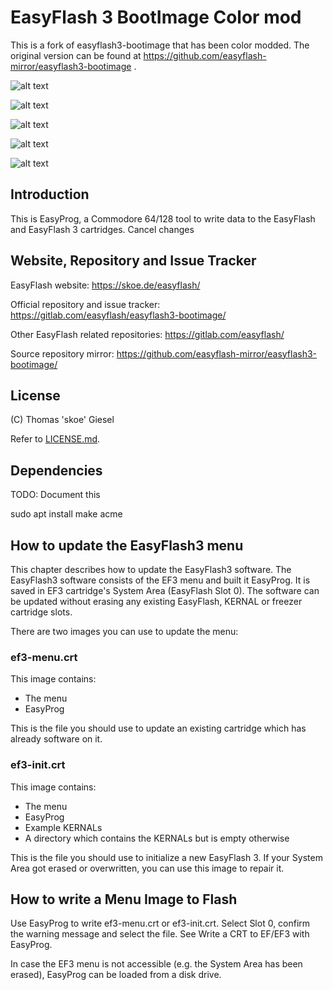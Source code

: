 # EasyFlash 3 BootImage Color mod

This is a fork of easyflash3-bootimage that has been color modded.
The original version can be found at https://github.com/easyflash-mirror/easyflash3-bootimage .

![alt text](https://github.com/AtomicRPM/easyflash3-bootimage-colormod/blob/main/EF3main.jpg?raw=true)

![alt text](https://github.com/AtomicRPM/easyflash3-bootimage-colormod/blob/main/EPabout.jpg?raw=true)

![alt text](https://github.com/AtomicRPM/easyflash3-bootimage-colormod/blob/main/EPflash.jpg?raw=true)

![alt text](https://github.com/AtomicRPM/easyflash3-bootimage-colormod/blob/main/EPname.jpg?raw=true)

![alt text](https://github.com/AtomicRPM/easyflash3-bootimage-colormod/blob/main/EPsuccess.jpg?raw=true)

## Introduction

This is EasyProg, a Commodore 64/128 tool to write data to the EasyFlash and
EasyFlash 3 cartridges.        Cancel changes


## Website, Repository and Issue Tracker

EasyFlash website: https://skoe.de/easyflash/

Official repository and issue tracker:
https://gitlab.com/easyflash/easyflash3-bootimage/

Other EasyFlash related repositories:
https://gitlab.com/easyflash/

Source repository mirror:
https://github.com/easyflash-mirror/easyflash3-bootimage/

## License

(C) Thomas 'skoe' Giesel

Refer to [LICENSE.md](./LICENSE.md).

## Dependencies

TODO: Document this

sudo apt install make acme

## How to update the EasyFlash3 menu

This chapter describes how to update the EasyFlash3 software. The EasyFlash3
software consists of the EF3 menu and built it EasyProg. It is saved in EF3
cartridge's System Area (EasyFlash Slot 0). The software can be updated
without erasing any existing EasyFlash, KERNAL or freezer cartridge slots.

There are two images you can use to update the menu:

### ef3-menu.crt

This image contains:

- The menu
- EasyProg

This is the file you should use to update an existing cartridge which has
already software on it.

### ef3-init.crt

This image contains:

- The menu
- EasyProg
- Example KERNALs
- A directory which contains the KERNALs but is empty otherwise

This is the file you should use to initialize a new EasyFlash 3. If your
System Area got erased or overwritten, you can use this image to repair it.

## How to write a Menu Image to Flash

Use EasyProg to write ef3-menu.crt or ef3-init.crt. Select Slot 0, confirm the
warning message and select the file. See Write a CRT to EF/EF3 with EasyProg.

In case the EF3 menu is not accessible (e.g. the System Area has been erased),
EasyProg can be loaded from a disk drive.
